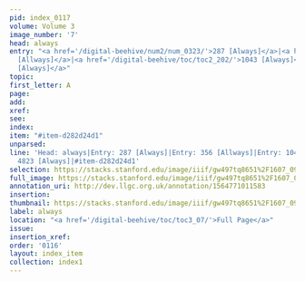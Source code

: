 ```yaml
---
pid: index_0117
volume: Volume 3
image_number: '7'
head: always
entry: "<a href='/digital-beehive/num2/num_0323/'>287 [Always]</a>|<a href='/digital-beehive/num2/num_0419/'>356
  [Allways]</a>|<a href='/digital-beehive/toc/toc2_202/'>1043 [Always]</a>|<a href='/digital-beehive/toc/toc2_433/'>4823
  [Always]</a>"
topic: 
first_letter: A
page: 
add: 
xref: 
see: 
index: 
item: "#item-d282d24d1"
unparsed: 
line: 'Head: always|Entry: 287 [Always]|Entry: 356 [Allways]|Entry: 1043 [Always]|Entry:
  4823 [Always]|#item-d282d24d1'
selection: https://stacks.stanford.edu/image/iiif/gw497tq8651%2F1607_0950/1584,2918,647,166/full/0/default.jpg
full_image: https://stacks.stanford.edu/image/iiif/gw497tq8651%2F1607_0950/full/full/0/default.jpg
annotation_uri: http://dev.llgc.org.uk/annotation/1564771011583
insertion: 
thumbnail: https://stacks.stanford.edu/image/iiif/gw497tq8651%2F1607_0950/1584,2918,647,166/150,/0/default.jpg
label: always
location: "<a href='/digital-beehive/toc/toc3_07/'>Full Page</a>"
issue: 
insertion_xref: 
order: '0116'
layout: index_item
collection: index1
---
```

